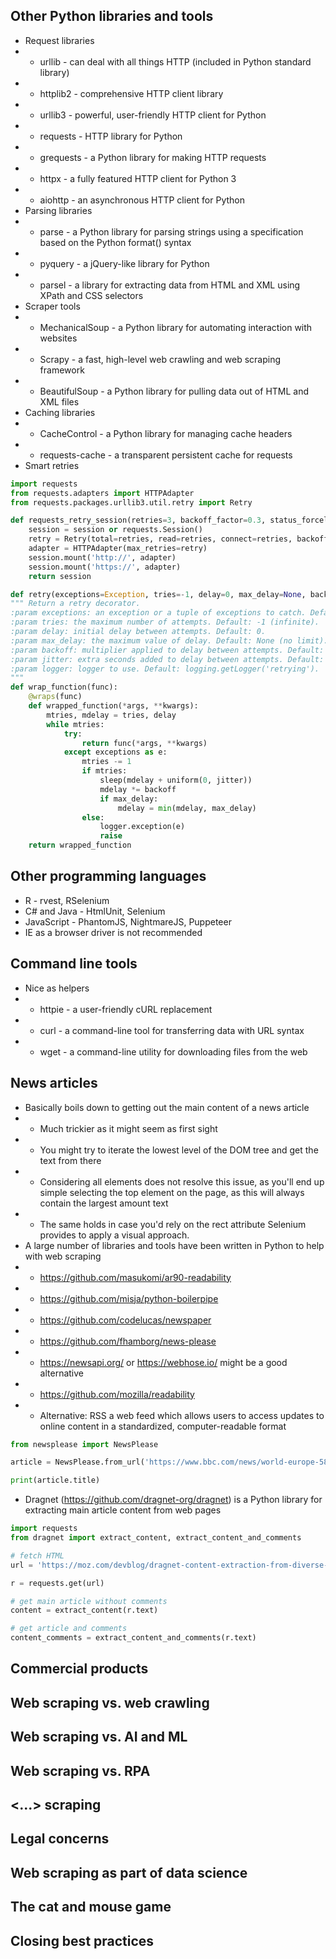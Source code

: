 ## Other Python libraries and tools
- Request libraries
- - urllib - can deal with all things HTTP (included in Python standard library)
- - httplib2 - comprehensive HTTP client library
- - urllib3 - powerful, user-friendly HTTP client for Python
- - requests - HTTP library for Python
- - grequests - a Python library for making HTTP requests
- - httpx - a fully featured HTTP client for Python 3
- - aiohttp - an asynchronous HTTP client for Python
- Parsing libraries
- - parse - a Python library for parsing strings using a specification based on the Python format() syntax
- - pyquery - a jQuery-like library for Python
- - parsel - a library for extracting data from HTML and XML using XPath and CSS selectors
- Scraper tools
- - MechanicalSoup - a Python library for automating interaction with websites
- - Scrapy - a fast, high-level web crawling and web scraping framework
- - BeautifulSoup - a Python library for pulling data out of HTML and XML files
- Caching libraries
- - CacheControl - a Python library for managing cache headers
- - requests-cache - a transparent persistent cache for requests
- Smart retries 
```python
import requests
from requests.adapters import HTTPAdapter
from requests.packages.urllib3.util.retry import Retry

def requests_retry_session(retries=3, backoff_factor=0.3, status_forcelist=(500, 502, 504), session=None):
    session = session or requests.Session()
    retry = Retry(total=retries, read=retries, connect=retries, backoff_factor=backoff_factor, status_forcelist=status_forcelist)
    adapter = HTTPAdapter(max_retries=retry)
    session.mount('http://', adapter)
    session.mount('https://', adapter)
    return session
```

```python
def retry(exceptions=Exception, tries=-1, delay=0, max_delay=None, backoff=1, jitter=0, logger=logging_loger):
""" Return a retry decorator.
:param exceptions: an exception or a tuple of exceptions to catch. Default: Exception.
:param tries: the maximum number of attempts. Default: -1 (infinite).
:param delay: initial delay between attempts. Default: 0.
:param max_delay: the maximum value of delay. Default: None (no limit).
:param backoff: multiplier applied to delay between attempts. Default: 1 (no backoff).
:param jitter: extra seconds added to delay between attempts. Default: 0.
:param logger: logger to use. Default: logging.getLogger('retrying').
"""
def wrap_function(func):
    @wraps(func)
    def wrapped_function(*args, **kwargs):
        mtries, mdelay = tries, delay
        while mtries:
            try:
                return func(*args, **kwargs)
            except exceptions as e:
                mtries -= 1
                if mtries:
                    sleep(mdelay + uniform(0, jitter))
                    mdelay *= backoff
                    if max_delay:
                        mdelay = min(mdelay, max_delay)
                else:
                    logger.exception(e)
                    raise
    return wrapped_function
```



## Other programming languages
- R - rvest, RSelenium
- C# and Java - HtmlUnit, Selenium
- JavaScript - PhantomJS, NightmareJS, Puppeteer
- IE as a browser driver is not recommended

## Command line tools
- Nice as helpers
- - httpie - a user-friendly cURL replacement
- - curl - a command-line tool for transferring data with URL syntax
- - wget - a command-line utility for downloading files from the web

## News articles
- Basically boils down to getting out the main content of a news article
- - Much trickier as it might seem as first sight
- - You might try to iterate the lowest level of the DOM tree and get the text from there
- - Considering all elements does not resolve this issue, as you'll end up simple selecting the top element on the page, as this will always contain the largest amount text
- - The same holds in case you'd rely on the rect attribute Selenium provides to apply a visual approach.
- A large number of libraries and tools have been written in Python to help with web scraping
- - https://github.com/masukomi/ar90-readability
- - https://github.com/misja/python-boilerpipe
- - https://github.com/codelucas/newspaper
- - https://github.com/fhamborg/news-please
- - https://newsapi.org/ or https://webhose.io/ might be a good alternative
- - https://github.com/mozilla/readability
- - Alternative: RSS a web feed which allows users to access updates to online content in a standardized, computer-readable format

```python
from newsplease import NewsPlease

article = NewsPlease.from_url('https://www.bbc.com/news/world-europe-58486391')

print(article.title)
```

- Dragnet (https://github.com/dragnet-org/dragnet) is a Python library for extracting main article content from web pages
```python
import requests
from dragnet import extract_content, extract_content_and_comments

# fetch HTML
url = 'https://moz.com/devblog/dragnet-content-extraction-from-diverse-feature-rich-webpages'

r = requests.get(url)

# get main article without comments
content = extract_content(r.text)

# get article and comments
content_comments = extract_content_and_comments(r.text)
```

## Commercial products

## Web scraping vs. web crawling

## Web scraping vs. AI and ML

## Web scraping vs. RPA

## <...> scraping

## Legal concerns

## Web scraping as part of data science

## The cat and mouse game

## Closing best practices

